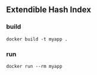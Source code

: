 ## Extendible Hash Index
### build
```
docker build -t myapp .
```
### run 
```
docker run --rm myapp 
```